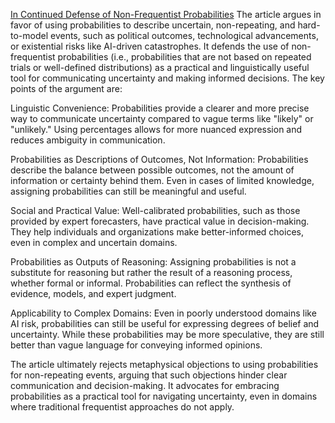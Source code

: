 [In Continued Defense of Non-Frequentist Probabilities](https://www.astralcodexten.com/p/in-continued-defense-of-non-frequentist)
The article argues in favor of using probabilities to describe uncertain, non-repeating, and hard-to-model events, such as political outcomes, technological advancements, or existential risks like AI-driven catastrophes. It defends the use of non-frequentist probabilities (i.e., probabilities that are not based on repeated trials or well-defined distributions) as a practical and linguistically useful tool for communicating uncertainty and making informed decisions. The key points of the argument are:

Linguistic Convenience: Probabilities provide a clearer and more precise way to communicate uncertainty compared to vague terms like "likely" or "unlikely." Using percentages allows for more nuanced expression and reduces ambiguity in communication.

Probabilities as Descriptions of Outcomes, Not Information: Probabilities describe the balance between possible outcomes, not the amount of information or certainty behind them. Even in cases of limited knowledge, assigning probabilities can still be meaningful and useful.

Social and Practical Value: Well-calibrated probabilities, such as those provided by expert forecasters, have practical value in decision-making. They help individuals and organizations make better-informed choices, even in complex and uncertain domains.

Probabilities as Outputs of Reasoning: Assigning probabilities is not a substitute for reasoning but rather the result of a reasoning process, whether formal or informal. Probabilities can reflect the synthesis of evidence, models, and expert judgment.

Applicability to Complex Domains: Even in poorly understood domains like AI risk, probabilities can still be useful for expressing degrees of belief and uncertainty. While these probabilities may be more speculative, they are still better than vague language for conveying informed opinions.

The article ultimately rejects metaphysical objections to using probabilities for non-repeating events, arguing that such objections hinder clear communication and decision-making. It advocates for embracing probabilities as a practical tool for navigating uncertainty, even in domains where traditional frequentist approaches do not apply.

